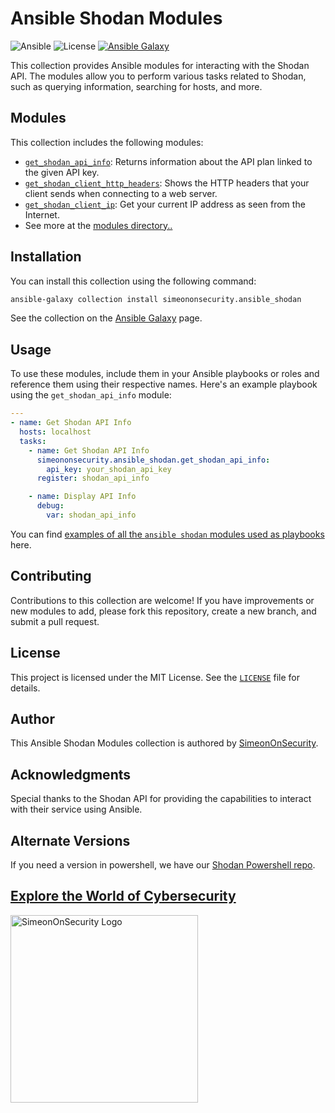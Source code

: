 # Ansible Shodan Modules

![Ansible](https://img.shields.io/badge/ansible-2.10%2B-blue)
![License](https://img.shields.io/badge/license-MIT-green)
[![Ansible Galaxy](https://github.com/simeononsecurity/ansible_shodan/actions/workflows/ansible_galaxy_collection.yml/badge.svg)](https://github.com/simeononsecurity/ansible_shodan/actions/workflows/ansible_galaxy_collection.yml)

This collection provides Ansible modules for interacting with the Shodan API. The modules allow you to perform various tasks related to Shodan, such as querying information, searching for hosts, and more.

## Modules

This collection includes the following modules:

- [`get_shodan_api_info`](https://github.com/simeononsecurity/ansible_shodan/blob/main/collections/ansible_collections/simeononsecurity/shodan/plugins/modules/get_shodan_api_info.py): Returns information about the API plan linked to the given API key.
- [`get_shodan_client_http_headers`](https://github.com/simeononsecurity/ansible_shodan/blob/main/collections/ansible_collections/simeononsecurity/shodan/plugins/modules/get_shodan_client_http_headers.py): Shows the HTTP headers that your client sends when connecting to a web server.
- [`get_shodan_client_ip`](https://github.com/simeononsecurity/ansible_shodan/blob/main/collections/ansible_collections/simeononsecurity/shodan/plugins/modules/get_shodan_client_ip.py): Get your current IP address as seen from the Internet.
- See more at the [modules directory..](https://github.com/simeononsecurity/ansible_shodan/tree/main/collections/ansible_collections/simeononsecurity/shodan/plugins/modules)


## Installation

You can install this collection using the following command:

```bash
ansible-galaxy collection install simeononsecurity.ansible_shodan
```

See the collection on the [Ansible Galaxy](https://galaxy.ansible.com/simeononsecurity/ansible_shodan) page.

## Usage
To use these modules, include them in your Ansible playbooks or roles and reference them using their respective names. Here's an example playbook using the `get_shodan_api_info` module:
```yml
---
- name: Get Shodan API Info
  hosts: localhost
  tasks:
    - name: Get Shodan API Info
      simeononsecurity.ansible_shodan.get_shodan_api_info:
        api_key: your_shodan_api_key
      register: shodan_api_info

    - name: Display API Info
      debug:
        var: shodan_api_info
```

You can find [examples of all the `ansible shodan` modules used as playbooks](https://github.com/simeononsecurity/ansible_shodan/tree/main/collections/ansible_collections/simeononsecurity/shodan/playbooks) here.

## Contributing
Contributions to this collection are welcome! If you have improvements or new modules to add, please fork this repository, create a new branch, and submit a pull request.

## License
This project is licensed under the MIT License. See the [`LICENSE`](https://github.com/simeononsecurity/ansible_shodan/blob/main/LICENSE) file for details.

## Author
This Ansible Shodan Modules collection is authored by [SimeonOnSecurity](https://simeononsecurity.ch/).

## Acknowledgments
Special thanks to the Shodan API for providing the capabilities to interact with their service using Ansible.

## Alternate Versions
If you need a version in powershell, we have our [Shodan Powershell repo](https://github.com/simeononsecurity/Shodan_PS).

<a href="https://simeononsecurity.ch" target="_blank" rel="noopener noreferrer">
  <h2>Explore the World of Cybersecurity</h2>
</a>
<a href="https://simeononsecurity.ch" target="_blank" rel="noopener noreferrer">
  <img src="https://simeononsecurity.ch/img/banner.png" alt="SimeonOnSecurity Logo" width="300" height="300">
</a>

